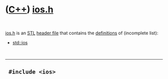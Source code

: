 



 

 

 

 

 

([C++](Cpp.htm)) [ios.h](CppIosH.htm)
=====================================

 

[ios.h](CppIosH.htm) is an [STL](CppStl.htm) [header
file](CppHeaderFile.htm) that contains the
[definitions](CppDefinition.htm) of (incomplete list):

-   [std::ios](CppIos.htm)

 

  -------------------
  ` #include <ios>`
  -------------------

 

 

 

 

 





 



